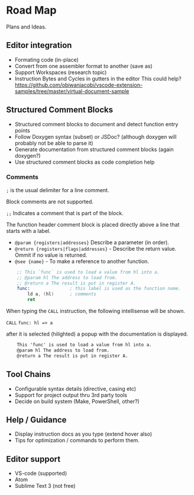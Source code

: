 # Road Map

Plans and Ideas.

## Editor integration

* Formating code (in-place)
* Convert from one assembler format to another (save as)
* Support Workspaces (research topic)
* Instruction Bytes and Cycles in gutters in the editor
    This could help? https://github.com/obiwanjacobi/vscode-extension-samples/tree/master/virtual-document-sample

## Structured Comment Blocks

* Structured comment blocks to document and detect function entry points
* Follow Doxygen syntax (subset) or JSDoc? (although doxygen will probably not be able to parse it)
* Generate documentation from structured comment blocks (again doxygen?)
* Use structured comment blocks as code completion help

### Comments

`;` is the usual delimiter for a line comment.

Block comments are not supported.

`;;` Indicates a comment that is part of the block.

The function header comment block is placed directly above a line that starts with a label.

* `@param {registers|addresses}` Describe a parameter (in order).
* `@return {registers|flags|addresses}` - Describe the return value. Ommit if no value is returned.
* `@see {name}` - To make a reference to another function.

```asm
    ;; This `func` is used to load a value from hl into a.
    ;; @param hl The address to load from.
    ;; @return a The result is put in register A.
    func:               ; this label is used as the function name.
        ld a, (hl)      ; comments
        ret
```

When typing the `CALL` instruction, the following intellisense will be shown.

`CALL` `func: hl => a`

after it is selected (hilighted) a popup with the documentation is displayed.

```txt
    This 'func' is used to load a value from hl into a.
    @param hl The address to load from.
    @return a The result is put in register A.
```

## Tool Chains

* Configurable syntax details (directive, casing etc)
* Support for project output thru 3rd party tools
* Decide on build system (Make, PowerShell, other?)

## Help / Guidance

* Display instruction docs as you type (extend hover also)
* Tips for optimization / commands to perform them.

## Editor support

* VS-code (supported)
* Atom
* Sublime Text 3 (not free)
